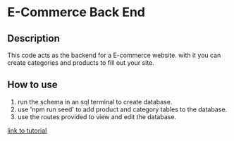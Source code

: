 # E-Commerce Back End

## Description
This code acts as the backend for a E-commerce website.
with it you can create categories and products to fill out your site.

## How to use
1. run the schema in an sql terminal to create database.
2. use 'npm run seed' to add product and category tables to the database.
3. use the routes provided to view and edit the database.

[link to tutorial](https://youtu.be/P8wxK3BhdA0)